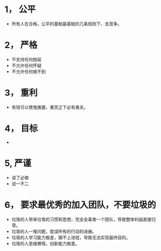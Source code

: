# 1， 公平 
- 所有人在合格，公平的基础最基础的几条规则下，去竞争。

# 2， 严格
- 不支持任何拖延
- 不允许任何怀疑
- 不允许任何做不到

# 3， 重利
- 有钱可以使鬼推磨，重赏之下必有勇夫。

# 4， 目标
- 

# 5,  严谨
- 说了必做
- 说一不二

# 6， 要求最优秀的加入团队，不要垃圾的
- 垃圾的人带来垃圾的习惯和思想，完全会毒害一个团队，导致整体利益直接归零。
- 垃圾的人一堆问题，耽误所有的行动的进展。
- 垃圾的人学习能力极差，跟不上进程，导致无法实现最终目的。
- 垃圾的人思维懒惰，创新能力极差。
